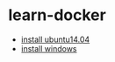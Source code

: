 # learn-docker
 - [install ubuntu14.04](http://onedev.net/post/578)
 - [install windows](https://docs.microsoft.com/ru-ru/virtualization/windowscontainers/docker/configure_docker_daemon)
